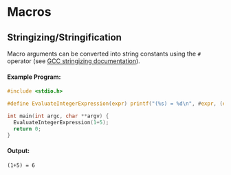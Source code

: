 # Macros

## Stringizing/Stringification

Macro arguments can be converted into string constants using the `#` operator
(see [GCC stringizing documentation](https://gcc.gnu.org/onlinedocs/gcc-8.1.0/cpp/Stringizing.html#Stringizing)).

#### Example Program:
```c
#include <stdio.h>

#define EvaluateIntegerExpression(expr) printf("(%s) = %d\n", #expr, (expr))

int main(int argc, char **argv) {
  EvaluateIntegerExpression(1+5);
  return 0;
}
```

#### Output:
```
(1+5) = 6
```
